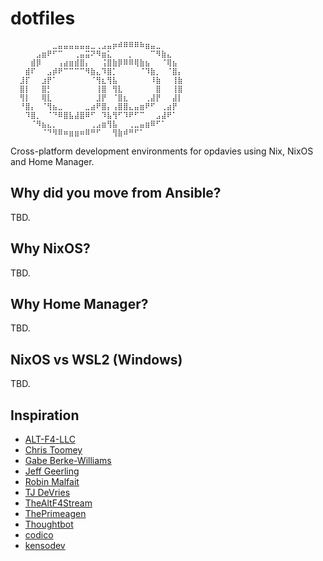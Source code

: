 # dotfiles

```plain
  ⠀⠀⠀⠀⠀⠀⣀⣤⣤⣤⣤⣤⣤⣀⢀⣠⣤⡶⠾⠿⠿⠿⠷⣶⣤⣀⠀⠀⠀⠀
  ⠀⠀⠀⣠⣶⠟⠋⠉⠀⠀⢀⣤⣭⠝⠻⣶⣅⠀⠀⠀⡀⠀⠀⠀⠉⠻⣷⣄⠀⠀
  ⠀⠀⣾⡿⠀⠀⠀⢠⣴⣶⣾⣿⡄⠀⠀⢨⣿⣷⡿⠿⠿⢿⣷⣦⠀⠀⠈⢿⣦⠀
  ⠀⣾⠏⠀⠀⣠⡾⠟⠉⠉⠉⠉⠻⣷⣄⠹⣿⡁⠀⠀⠀⠀⠈⠹⣷⡀⠀⠈⣿⡄
  ⣸⡏⠀⠀⣰⡟⠁⠀⠀⠀⠀⠀⠀⠈⢻⣆⢻⣧⠀⠀⠀⠀⠀⠀⠸⣷⠀⠀⢸⣷
  ⣿⡇⠀⠀⣿⡃⠀⠀⠀⠀⠀⠀⠀⠀⢸⣿⠀⢻⣇⠀⠀⠀⠀⠀⠀⣿⠀⠀⢸⣿
  ⢻⡇⠀⠀⢿⣇⠀⠀⠀⠀⠀⠀⠀⠀⣸⡟⠀⠈⣿⣆⠀⠀⠀⢀⣼⡟⠀⠀⣼⡇
  ⠘⣿⡄⠀⠈⢻⣦⣀⠀⠀⠀⠀⣀⣴⠟⣿⡄⢠⣿⣿⣄⣤⣶⠟⠋⠀⢀⣴⡟⠀
  ⠀⠹⣿⡀⠀⠈⠙⠿⣿⣧⣼⣿⠿⠋⠀⠹⣧⢻⠋⠹⠟⠋⠉⠀⠀⣠⣼⠟⠁⠀
  ⠀⠀⠈⠻⣦⣄⡀⠀⠀⠀⠀⠀⠀⢀⣠⣶⢻⣧⠀⠀⢀⣀⣤⣶⠿⠋⠁⠀⠀⠀
  ⠀⠀⠀⠀⠈⠙⠻⠿⠶⣶⣶⠶⠿⠛⠋⠀⠀⢻⣷⠾⠛⠋⠁⠀⠀⠀⠀⠀⠀⠀
```

Cross-platform development environments for opdavies using Nix, NixOS and Home Manager.

## Why did you move from Ansible?

TBD.

## Why NixOS?

TBD.

## Why Home Manager?

TBD.

## NixOS vs WSL2 (Windows)

TBD.

## Inspiration

- [ALT-F4-LLC](https://github.com/ALT-F4-LLC/dotfiles-nixos)
- [Chris Toomey](https://github.com/christoomey/dotfiles)
- [Gabe Berke-Williams](https://github.com/gabebw/dotfiles)
- [Jeff Geerling](https://github.com/geerlingguy/dotfiles)
- [Robin Malfait](https://github.com/RobinMalfait/dotfiles)
- [TJ DeVries](https://github.com/tjdevries/config_manager)
- [TheAltF4Stream](https://github.com/ALT-F4-LLC/dotfiles)
- [ThePrimeagen](https://github.com/ThePrimeagen/.dotfiles)
- [Thoughtbot](https://github.com/thoughtbot/dotfiles)
- [codico](https://github.com/codicocodes/dotfiles)
- [kensodev](https://github.com/KensoDev/dotfiles)
